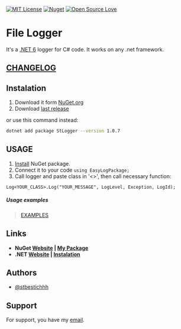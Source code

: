 [![MIT License](https://img.shields.io/badge/License-MIT-green.svg)](LICENSE)
[![Nuget](https://img.shields.io/badge/Nuget-v1.0.7-blue)](https://www.nuget.org/packages/StLogger/)
[![Open Source Love](https://badges.frapsoft.com/os/v1/open-source.svg?v=103)](https://github.com/ellerbrock/open-source-badges/)

# File Logger

It's a [.NET 6](https://dotnet.microsoft.com/en-us/apps/maui) logger for C# code. It works on any .net framework.

## [CHANGELOG](CHANGELOG.md)

## Instalation

1. Download it form [NuGet.org](https://www.nuget.org/packages/StLogger/)
2. Download [last release](https://github.com/stbestichhh/dotNET-LoggerService/releases/tag/v1.0.7)

or use this command instead:

```bash
dotnet add package StLogger --version 1.0.7
```
    
## USAGE

1. [Install](#Instalation) NuGet package.
2. Connect it to your code 
`using EasyLogPackage;`
3. Call logger and paste class in '<>', then call necessary function:

`Log<YOUR_CLASS>.Log("YOUR_MESSAGE", LogLevel, Exception, LogId);`

##### Usage examples
> [EXAMPLES](EXAMPLES.md)

## Links
* **NuGet [Website](https://www.nuget.org) | [My Package](https://www.nuget.org/packages/StLogger.Test/)**
* **.NET [Website](https://dotnet.microsoft.com/en-us/) | [Instalation](https://dotnet.microsoft.com/en-us/download)**

## Authors

- [@stbestichhh](https://www.github.com/stbestichhh)


## Support

For support, you have my [email](mailto:stbestich@gmail.com).
